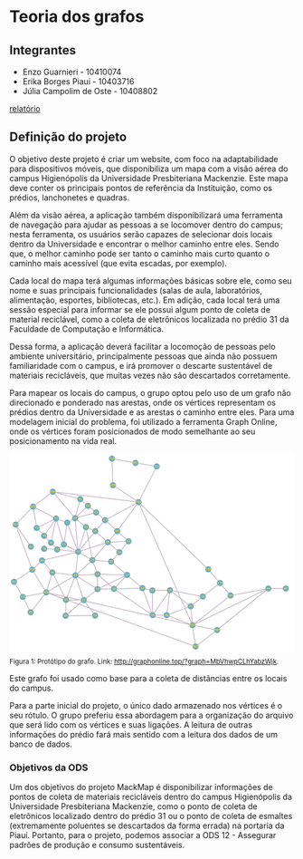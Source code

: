 # Teoria dos grafos

## Integrantes
- Enzo Guarnieri - 10410074
- Erika Borges Piaui - 10403716
- Júlia Campolim de Oste - 10408802

[relatório](https://docs.google.com/document/d/1xJpaX9leEcCXHLmAk8ZejYuGFkRsiff7KOQwpLmR8yk/edit?usp=sharing)

## Definição do projeto
O objetivo deste projeto é criar um website, com foco na adaptabilidade para dispositivos móveis, que disponibiliza um mapa com a visão aérea do campus Higienópolis da Universidade Presbiteriana Mackenzie. Este mapa deve conter os principais pontos de referência da Instituição, como os prédios, lanchonetes e quadras.

Além da visão aérea, a aplicação também disponibilizará uma ferramenta de navegação para ajudar as pessoas a se locomover dentro do campus; nesta ferramenta, os usuários serão capazes de selecionar dois locais dentro da Universidade e encontrar o melhor caminho entre eles. Sendo que, o melhor caminho pode ser tanto o caminho mais curto quanto o caminho mais acessível (que evita escadas, por exemplo).

Cada local do mapa terá algumas informações básicas sobre ele, como seu nome e suas principais funcionalidades (salas de aula, laboratórios, alimentação, esportes, bibliotecas, etc.). Em adição, cada local terá uma sessão especial para informar se ele possui algum ponto de coleta de material reciclável, como a coleta de eletrônicos localizada no prédio 31 da Faculdade de Computação e Informática.

Dessa forma, a aplicação deverá facilitar a locomoção de pessoas pelo ambiente universitário, principalmente pessoas que ainda não possuem familiaridade com o campus, e irá promover o descarte sustentável de materiais recicláveis, que muitas vezes não são descartados corretamente.

Para mapear os locais do campus, o grupo optou pelo uso de um grafo não direcionado e ponderado nas arestas, onde os vértices representam os prédios dentro da Universidade e as arestas o caminho entre eles. Para uma modelagem inicial do problema, foi utilizado a ferramenta Graph Online, onde os vértices foram posicionados de modo semelhante ao seu posicionamento na vida real.

![Grafo](./assets/grafo.png)
<sub>Figura 1: Protótipo do grafo. Link: <a href="http://graphonline.top/?graph=MbVhwpCLhYabzWjk" target="_blank">http://graphonline.top/?graph=MbVhwpCLhYabzWjk</a>.</sub>


Este grafo foi usado como base para a coleta de distâncias entre os locais do campus.

Para a parte inicial do projeto, o único dado armazenado nos vértices é o seu rótulo. O grupo preferiu essa abordagem para a organização do arquivo que será lido com os vértices e suas ligações. A leitura de outras informações do prédio fará mais sentido com a leitura dos dados de um banco de dados.


### Objetivos da ODS

Um dos objetivos do projeto MackMap é disponibilizar informações de pontos de coleta de materiais recicláveis dentro do campus Higienópolis da Universidade Presbiteriana Mackenzie, como o ponto de coleta de eletrônicos localizado dentro do prédio 31 ou o ponto de coleta de esmaltes (extremamente poluentes se descartados da forma errada) na portaria da Piauí. 
Portanto, para o projeto, podemos associar a ODS 12 - Assegurar padrões de produção e consumo sustentáveis.



